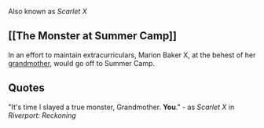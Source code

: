 Also known as *Scarlet X*

## [[The Monster at Summer Camp]]
In an effort to maintain extracurriculars, Marion Baker X, at the behest of her [grandmother](Marion%20Baker%20VIII.md), would go off to Summer Camp.

## Quotes
"It's time I slayed a true monster, Grandmother. **You**." - as *Scarlet X* in *Riverport: Reckoning*
